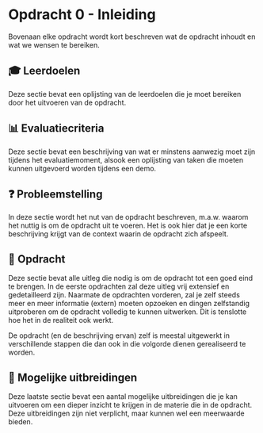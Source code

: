 # Opdracht 0 - Inleiding

Bovenaan elke opdracht wordt kort beschreven wat de opdracht inhoudt en wat we wensen te bereiken.

## 🎓 Leerdoelen

Deze sectie bevat een oplijsting van de leerdoelen die je moet bereiken door het uitvoeren van de opdracht.

## 📊 Evaluatiecriteria

Deze sectie bevat een beschrijving van wat er minstens aanwezig moet zijn tijdens het evaluatiemoment, alsook een oplijsting van taken die moeten kunnen uitgevoerd worden tijdens een demo.

## ❓ Probleemstelling

In deze sectie wordt het nut van de opdracht beschreven, m.a.w. waarom het nuttig is om de opdracht uit te voeren. Het is ook hier dat je een korte beschrijving krijgt van de context waarin de opdracht zich afspeelt.

## 📝 Opdracht

Deze sectie bevat alle uitleg die nodig is om de opdracht tot een goed eind te brengen. In de eerste opdrachten zal deze uitleg vrij extensief en gedetailleerd zijn. Naarmate de opdrachten vorderen, zal je zelf steeds meer en meer informatie (extern) moeten opzoeken en dingen zelfstandig uitproberen om de opdracht volledig te kunnen uitwerken. Dit is tenslotte hoe het in de realiteit ook werkt.

De opdracht (en de beschrijving ervan) zelf is meestal uitgewerkt in verschillende stappen die dan ook in die volgorde dienen gerealiseerd te worden.

## 🚀 Mogelijke uitbreidingen

Deze laatste sectie bevat een aantal mogelijke uitbreidingen die je kan uitvoeren om een dieper inzicht te krijgen in de materie die in de opdracht. Deze uitbreidingen zijn niet verplicht, maar kunnen wel een meerwaarde bieden.
